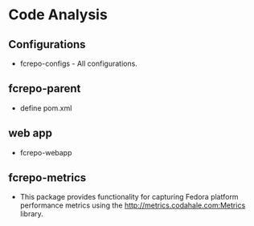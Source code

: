 # Code Analysis
## Configurations
- fcrepo-configs - All configurations.
##  fcrepo-parent
- define pom.xml 
## web app
-	fcrepo-webapp
## fcrepo-metrics
- This package provides functionality for capturing Fedora platform performance metrics using the http://metrics.codahale.com:Metrics library.
